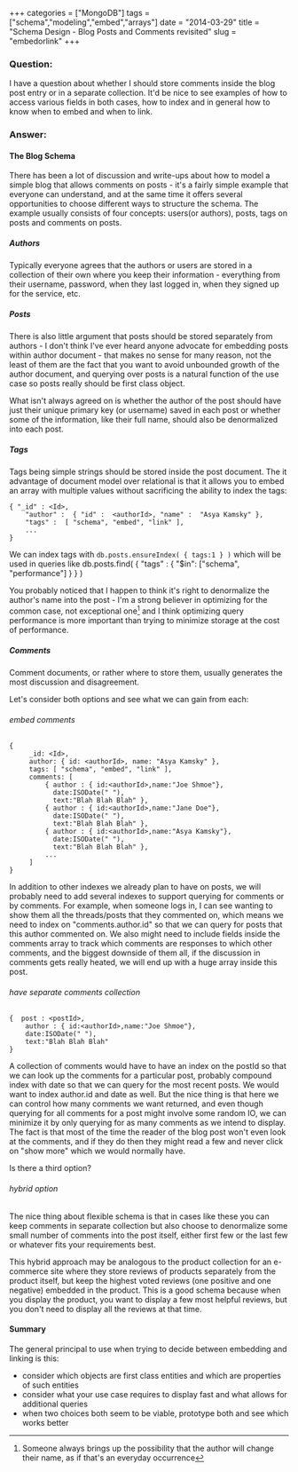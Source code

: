+++
categories = ["MongoDB"]
tags = ["schema","modeling","embed","arrays"]
date = "2014-03-29"
title = "Schema Design - Blog Posts and Comments revisited"
slug = "embedorlink"
+++

### Question:

I have a question about whether I should store comments inside the blog post entry or in a separate collection. It'd be nice to see examples of how to access various fields in both cases, how to index and in general how to know when to embed and when to link.

### Answer:

#### The Blog Schema

There has been a lot of discussion and write-ups about how to model a simple blog that allows comments on posts - it's a fairly simple example that everyone can understand, and at the same time it offers several opportunities to choose different ways to structure the schema.  The example usually consists of four concepts: users(or authors), posts, tags on posts and comments on posts.

##### Authors

Typically everyone agrees that the authors or users are stored in a  collection of their own where you keep their information - everything from their username, password, when they last logged in, when they signed up for the service, etc.

##### Posts

There is also little argument that posts should be stored separately from authors - I don't think I've ever heard anyone advocate for embedding posts within author document - that makes no sense for many reason, not the least of them are the fact that you want to avoid unbounded growth of the author document, and querying over posts is a natural function of the use case so posts really should be first class object.

What isn't always agreed on is whether the author of the post should have just their unique primary key (or username) saved in each post or whether some of the information, like their full name, should also be denormalized into each post.


##### Tags

Tags being simple strings should be stored inside the post document.  The it advantage of document model over relational is that it allows you to embed an array with multiple values without sacrificing the ability to index the tags:

    { "_id" : <Id>,
        "author" :  { "id" :  <authorId>, "name" :  "Asya Kamsky" },
        "tags" :  [ "schema", "embed", "link" ],
        ...
    }

We can index tags with `db.posts.ensureIndex( { tags:1 } )` which will be used in queries like 
    db.posts.find( { "tags" : { "$in":  ["schema", "performance"] } } )

You probably noticed that I happen to think it's right to denormalize the author's name into the post - I'm a strong believer in optimizing for the common case, not exceptional one[^fn-f1] and I think optimizing query performance is more important than trying to minimize storage at the cost of performance.

##### Comments

Comment documents, or rather where to store them, usually generates the most discussion and disagreement. 

Let's consider both options and see what we can gain from each:

###### embed comments
    {
         _id: <Id>,
         author: { id: <authorId>, name: "Asya Kamsky" },
         tags: [ "schema", "embed", "link" ],
         comments: [
             { author : { id:<authorId>,name:"Joe Shmoe"}, 
               date:ISODate(" "), 
               text:"Blah Blah Blah" },
             { author : { id:<authorId>,name:"Jane Doe"}, 
               date:ISODate(" "), 
               text:"Blah Blah Blah" },
             { author : { id:<authorId>,name:"Asya Kamsky"}, 
               date:ISODate(" "), 
               text:"Blah Blah Blah" },
             ...
         ]
    }
    
In addition to other indexes we already plan to have on posts, we will probably need to add several indexes to support querying for comments or by comments.  For example, when someone logs in, I can see wanting to show them all the threads/posts that they commented on, which means we need to index on "comments.author.id" so that we can query for posts that this author commented on.  We also might need to include fields inside the comments array to track which comments are responses to which other comments, and the biggest downside of them all, if the discussion in comments gets really heated, we will end up with a huge array inside this post.

###### have separate comments collection 
    {  post : <postId>,
        author : { id:<authorId>,name:"Joe Shmoe"}, 
        date:ISODate(" "), 
        text:"Blah Blah Blah" 
    }
A collection of comments would have to have an index on the postId so that we can look up the comments for a particular post, probably compound index with date so that we can query for the most recent posts.  We would want to index author.id and date as well.  But the nice thing is that here we can control how many comments we want returned, and even though querying for all comments for a post might involve some random IO, we can minimize it by only querying for as many comments as we intend to display.  The fact is that most of the time the reader of the blog post won't even look at the comments, and if they do then they might read a few and never click on "show more" which we would normally have.

Is there a third option?

###### hybrid option
The nice thing about flexible schema is that in cases like these you can keep comments in separate collection but also choose to denormalize some small number of comments into the post itself, either first few or the last few or whatever fits your requirements best.

This hybrid approach may be analogous to the product collection for an e-commerce site where they store reviews of products separately from the product itself, but keep the highest voted reviews  (one positive and one negative) embedded in the product. This is a good schema because when you display the product, you want to display a few most helpful reviews, but you don't need to display all the reviews at that time.

#### Summary
The general principal to use when trying to decide between embedding and linking is this: 
- consider which objects are first class entities and which are properties of such entities
- consider what your use case requires to display fast and what allows for additional queries
- when two choices both seem to be viable, prototype both and see which works better

[^fn-f1]: Someone always brings up the possibility that the author will change their name, as if that's an everyday occurrence
